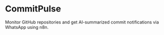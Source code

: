 # CommitPulse
 Monitor GitHub repositories and get AI-summarized commit notifications via WhatsApp using n8n.
